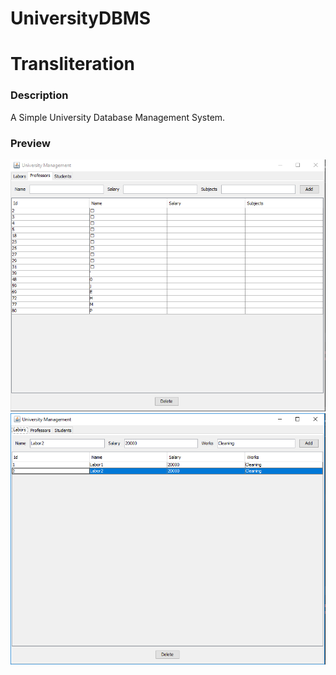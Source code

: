 # UniversityDBMS

# Transliteration

### Description

A Simple University Database Management System.

### Preview

![Preview 1](./preview/1.png)
![Preview 2](./preview/2.png)
